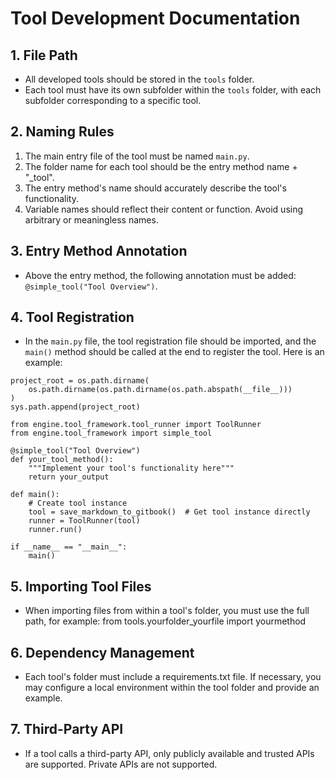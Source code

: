 # Tool Development Documentation

## 1. File Path
- All developed tools should be stored in the `tools` folder.
- Each tool must have its own subfolder within the `tools` folder, with each subfolder corresponding to a specific tool.

## 2. Naming Rules
1. The main entry file of the tool must be named `main.py`.
2. The folder name for each tool should be the entry method name + "_tool".
3. The entry method's name should accurately describe the tool's functionality.
4. Variable names should reflect their content or function. Avoid using arbitrary or meaningless names.

## 3. Entry Method Annotation
- Above the entry method, the following annotation must be added: `@simple_tool("Tool Overview")`.

## 4. Tool Registration
- In the `main.py` file, the tool registration file should be imported, and the `main()` method should be called at the end to register the tool. Here is an example:
```
project_root = os.path.dirname(
    os.path.dirname(os.path.dirname(os.path.abspath(__file__)))
)
sys.path.append(project_root)

from engine.tool_framework.tool_runner import ToolRunner
from engine.tool_framework import simple_tool

@simple_tool("Tool Overview")
def your_tool_method():
    """Implement your tool's functionality here"""
    return your_output

def main():
    # Create tool instance
    tool = save_markdown_to_gitbook()  # Get tool instance directly
    runner = ToolRunner(tool)
    runner.run()

if __name__ == "__main__":
    main()
```

## 5. Importing Tool Files
- When importing files from within a tool's folder, you must use the full path, for example: from tools.yourfolder_yourfile import yourmethod

## 6. Dependency Management
- Each tool's folder must include a requirements.txt file. If necessary, you may configure a local environment within the tool folder and provide an example.

## 7. Third-Party API
- If a tool calls a third-party API, only publicly available and trusted APIs are supported. Private APIs are not supported.

